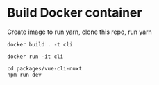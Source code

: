 # Build Docker container

Create image to run yarn, clone this repo, run yarn

```
docker build . -t cli

```


```
docker run -it cli

cd packages/vue-cli-nuxt
npm run dev

```